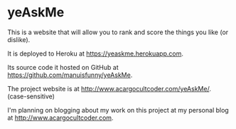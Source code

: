 # yeAskMe
This is a website that will allow you to rank and score the things you like (or dislike).

It is deployed to Heroku at https://yeaskme.herokuapp.com.

Its source code it hosted on GitHub at https://github.com/manuisfunny/yeAskMe.

The project website is at http://www.acargocultcoder.com/yeAskMe/. (case-sensitive)

I'm planning on blogging about my work on this project at my personal blog at http://www.acargocultcoder.com.
